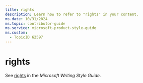 ```yaml
---
title: rights
description: Learn how to refer to "rights" in your content.
ms.date: 10/31/2024
ms.topic: contributor-guide
ms.service: microsoft-product-style-guide
ms.custom:
  - TopicID 62597
---
```



# rights

See [rights](https://styleguides.azurewebsites.net/Styleguide/Read?id=2700&topicid=35561 "rights") in the *Microsoft Writing Style Guide.*


